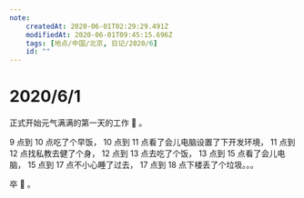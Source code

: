 ```yaml
---
note:
    createdAt: 2020-06-01T02:29:29.491Z
    modifiedAt: 2020-06-01T09:45:15.696Z
    tags: [地点/中国/北京, 日记/2020/6]
    id: ""
---
```

# 2020/6/1
正式开始元气满满的第一天的工作 💪 。

9 点到 10 点吃了个早饭，
10 点到 11 点看了会儿电脑设置了下开发环境，
11 点到 12 点找私教去健了个身，
12 点到 13 点去吃了个饭，
13 点到 15 点看了会儿电脑，
15 点到 17 点不小心睡了过去，
17 点到 18 点下楼丢了个垃圾。。。

卒 🌚 。  